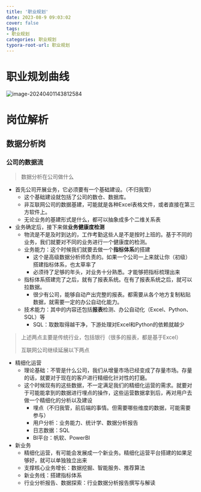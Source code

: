 ```yaml
---
title: '职业规划'
date: 2023-08-9 09:03:02
cover: false
tags:
- 职业规划
categories: 职业规划
typora-root-url: 职业规划
---
```


# 职业规划曲线

![image-20240401143812584](image-20240401143812584.png)

# 岗位解析

## 数据分析岗

### 公司的数据流

> 数据分析在公司做什么

- 首先公司开展业务，它必须要有一个基础建设。（不归我管）
  - 这个基础建设就包括了公司的数仓、数据库。
  - 非互联网公司的数据基建，可能就是各种Excel表格文件，或者直接在第三方软件上。
  - 无论业务的基建形式是什么，都可以抽象成多个二维关系表
- 业务确定后，接下来做**业务健康度检测**
  - 物流是不是及时到达的，工作考勤这些人是不是按时上班的。基于不同的业务，我们就要对不同的业务进行一个健康度的检测。
  - 业务能力：这个时候我们就要去做一个**指标体系**的搭建
    - 这个是高级数据分析师负责的。如果一个公司一上来就让你（初级）搭建指标体系，也太草率了
    - 必须待了足够的年头，对业务十分熟悉。才能够把指标梳理出来
  - 指标体系搭建完了之后，就有了报表系统。在有了报表系统之后，就可以拉数据。
    - 很少有公司，能够自动产出完整的报表。都需要从各个地方复制粘贴数据，就需要一定的办公自动化能力。
  - 技术能力：其中的内容还包括**报表**检测、办公自动化（Excel、Python、SQL）等
    - SQL：取数取得越干净，下游处理对Excel和Python的依赖就越少

> 上述两点主要是传统行业，包括银行（很多的报表，都是基于Excel）
>
> 互联网公司继续延展以下两点

- 精细化运营
  - 理论基础：不管是什么公司，我们从增量市场已经变成了存量市场。存量的话，就要对于现在的客户进行精细化针对性的打磨。
  - 这个时候现有的这些数据，不一定满足我们的精细化运营的需求。就要对于可能能拿到的数据进行埋点的操作，这些运营数据拿到后，再对用户去做一个精细化的分析以及建设
    - 埋点（不归我管，前后端的事情。但需要哪些维度的数据，可能需要参与）
    - 用户分析：业务能力、统计学、数据分析报告
    - 日志数据：SQL
    - BI平台：帆软、PowerBI
- 新业务
  - 精细化运营，有可能会发展成一个新业务。精细化运营平台搭建的如果足够好，就可以单独独立出来
  - 支撑核心业务增长：数据挖掘、智能服务、推荐算法
  - 新业务线：搭建指标体系
  - 行业分析报告、数据探索：行业数据分析报告撰写与解读



 